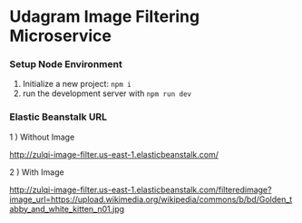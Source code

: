 # Udagram Image Filtering Microservice

### Setup Node Environment
1. Initialize a new project: `npm i`
2. run the development server with `npm run dev`


### Elastic Beanstalk URL
1 ) Without Image

http://zulqi-image-filter.us-east-1.elasticbeanstalk.com/

2 ) With Image

http://zulqi-image-filter.us-east-1.elasticbeanstalk.com/filteredimage?image_url=https://upload.wikimedia.org/wikipedia/commons/b/bd/Golden_tabby_and_white_kitten_n01.jpg

